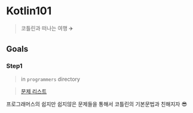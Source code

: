 # Kotlin101

> 코틀린과 떠나는 여행️ ✈️

## Goals

### Step1

> in `programmers` directory

> [문제 리스트](docs/programmers/intro.md)

프로그래머스의 쉽지만 쉽지않은 문제들을 통해서 코틀린의 기본문법과 친해지자 😎